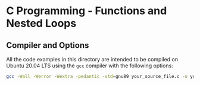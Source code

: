 # C Programming - Functions and Nested Loops

## Compiler and Options

All the code examples in this directory are intended to be compiled on Ubuntu 20.04 LTS using the `gcc` compiler with the following options:

```bash
gcc -Wall -Werror -Wextra -pedantic -std=gnu89 your_source_file.c -o your_executable

